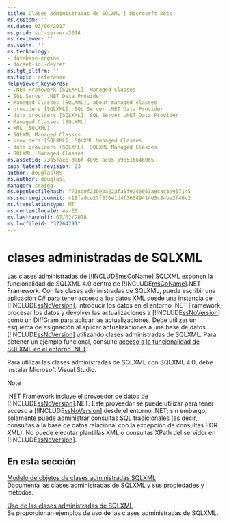 ```yaml
---
title: Clases administradas de SQLXML | Microsoft Docs
ms.custom: ''
ms.date: 03/06/2017
ms.prod: sql-server-2014
ms.reviewer: ''
ms.suite: ''
ms.technology:
- database-engine
- docset-sql-devref
ms.tgt_pltfrm: ''
ms.topic: reference
helpviewer_keywords:
- .NET Framework [SQLXML], Managed Classes
- SQL Server .NET Data Provider
- Managed Classes [SQLXML], about managed classes
- providers [SQLXML], SQL Server .NET Data Provider
- data providers [SQLXML], SQL Server .NET Data Provider
- Managed Classes [SQLXML]
- XML [SQLXML]
- SQLXML Managed Classes
- providers [SQLXML], SQLXML Managed Classes
- data providers [SQLXML], SQLXML Managed Classes
- SQLXML, Managed Classes
ms.assetid: 73a5faeb-dabf-4895-acb5-a9651b646065
caps.latest.revision: 23
author: douglaslMS
ms.author: douglasl
manager: craigg
ms.openlocfilehash: f718c0f23beba22afa5f9246951a8cac3a957145
ms.sourcegitcommit: c18fadce27f330e1d4f36549414e5c84ba2f46c2
ms.translationtype: MT
ms.contentlocale: es-ES
ms.lasthandoff: 07/02/2018
ms.locfileid: "37264291"
---
```

# <a name="sqlxml-managed-classes"></a>clases administradas de SQLXML
  Las clases administradas de [!INCLUDE[msCoName](../../../includes/msconame-md.md)] SQLXML exponen la funcionalidad de SQLXML 4.0 dentro de [!INCLUDE[msCoName](../../../includes/msconame-md.md)].NET Framework. Con las clases administradas de SQLXML, puede escribir una aplicación C# para tener acceso a los datos XML desde una instancia de [!INCLUDE[ssNoVersion](../../../includes/ssnoversion-md.md)], introducir los datos en el entorno .NET Framework, procesar los datos y devolver las actualizaciones a [!INCLUDE[ssNoVersion](../../../includes/ssnoversion-md.md)] como un DiffGram para aplicar las actualizaciones. Debe utilizar un esquema de asignación al aplicar actualizaciones a una base de datos [!INCLUDE[ssNoVersion](../../../includes/ssnoversion-md.md)] utilizando clases administradas de SQLXML. Para obtener un ejemplo funcional, consulte [acceso a la funcionalidad de SQLXML en el entorno .NET](accessing-sqlxml-functionality-in-the-net-environment.md).  
  
 Para utilizar las clases administradas de SQLXML con SQLXML 4.0, debe instalar Microsoft Visual Studio.  
  
> [!NOTE]  
>  .NET Framework incluye el proveedor de datos de [!INCLUDE[ssNoVersion](../../../includes/ssnoversion-md.md)].NET. Este proveedor se puede utilizar para tener acceso a [!INCLUDE[ssNoVersion](../../../includes/ssnoversion-md.md)] desde el entorno .NET; sin embargo, solamente puede administrar consultas SQL tradicionales (es decir, consultas a la base de datos relacional con la excepción de consultas FOR XML). No puede ejecutar plantillas XML o consultas XPath del servidor en [!INCLUDE[ssNoVersion](../../../includes/ssnoversion-md.md)].  
  
## <a name="in-this-section"></a>En esta sección  
 [Modelo de objetos de clases administradas SQLXML](../../../database-engine/dev-guide/sqlxml-managed-classes-object-model.md)  
 Documenta las clases administradas de SQLXML y sus propiedades y métodos.  
  
 [Uso de las clases administradas de SQLXML](sqlxml-4-0-net-framework-support-managed-classes.md)  
 Se proporcionan ejemplos de uso de las clases administradas de SQLXML.  
  
  
